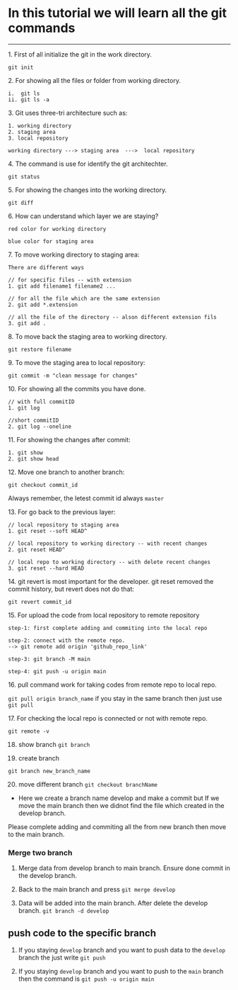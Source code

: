 <!-- Git Tutorial-->

# In this tutorial we will learn all the git commands

---
<p>1. First of all initialize the git in the work directory.</p>

```
git init
```

<p>2. For showing all the files or folder from working directory.</p>

```
i.  git ls
ii. git ls -a
```

<p>3. Git uses three-tri architecture such as:</p>

```
1. working directory
2. staging area
3. local repository

working directory ---> staging area  --->  local repository
```

<p>4. The command is use for identify the git architechter.</p>

```
git status
```
<p>5. For showing the changes into the working directory.</p>

```
git diff
```
<p>6. How can understand which layer we are staying?</p>

`red color for working directory` </br>

`blue color for staging area`
<p>7. To move working directory to staging area:<p/>

```
There are different ways

// for specific files -- with extension
1. git add filename1 filename2 ...

// for all the file which are the same extension
2. git add *.extension

// all the file of the directory -- alson different extension fils
3. git add .
```
<p>8. To move back the staging area to working directory.</p>

```
git restore filename
```
<p>9. To move the staging area to local repository:</p>

```
git commit -m "clean message for changes"
```
<p>10. For showing all the commits you have done.</p>

```
// with full commitID
1. git log

//short commitID
2. git log --oneline
```
<p>11. For showing the changes after commit:</p>

```
1. git show
2. git show head
```
<p>12. Move one branch to another branch:</p>

```
git checkout commit_id

```
Always remember, the letest commit id always `master`
<p>13. For go back to the previous layer:</p>

```
// local repository to staging area
1. git reset --soft HEAD^

// local repository to working directory -- with recent changes
2. git reset HEAD^

// local repo to working directory -- with delete recent changes
3. git reset --hard HEAD
```
<p>14. git revert is most important for the developer. git reset removed the commit history, but revert does not do that:</p>

`git revert commit_id`


<p>15. For upload the code from local repository to remote repository</p>

```
step-1: first complete adding and commiting into the local repo

step-2: connect with the remote repo.
--> git remote add origin 'github_repo_link'

step-3: git branch -M main

step-4: git push -u origin main
```

<p>16. pull command work for taking codes from remote repo to local repo.</p>

`git pull origin branch_name`
if you stay in the same branch then just use `git pull`

<p>17. For checking the local repo is connected or not with remote repo.</p>

`git remote -v`

18. show branch `git branch`

19. create branch
```
git branch new_branch_name
```
20. move different branch `git checkout branchName`

- Here we create a branch name develop and make a commit but If we move the main branch then we didnot find the file which created in the develop branch.

Please complete adding and commiting all the from new branch then move to the main branch.

### Merge two branch
1. Merge data from develop branch to main branch. Ensure done commit in the develop branch.

2. Back to the main branch and press `git merge develop`

3. Data will be added into the main branch. After delete the develop branch. `git branch -d develop`

## push code to the specific branch
1. If you staying `develop` branch and you want to push data to the `develop` branch the just write `git push`

2. If you staying `develop` branch and you want to push to the `main` branch then the command is `git push -u origin main`